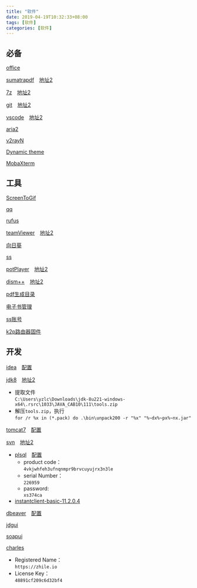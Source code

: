 ```yaml
---
title: "软件"
date: 2019-04-19T10:32:33+08:00
tags: [软件]
categories: [软件]
---
```


## 必备
[office](https://otp.landian.vip/redirect/download.html)

[sumatrapdf](https://sumatrapdfreader.org/downloadafter.html)&emsp;[地址2](https://sm.myapp.com/original/Office/SumatraPDF-3.1.2-64-install.exe)

[7z](https://7-zip.org/a/7z1900-x64.exe)&emsp;[地址2](https://dl.softmgr.qq.com/original/Compression/7z1900-x64.exe)

[git](https://git-scm.com/downloads)&emsp;[地址2](https://dl.softmgr.qq.com/original/Development/Git-2.25.1-64-bit.exe)

[vscode](https://code.visualstudio.com/docs/?dv=win64user)&emsp;[地址2](https://dl.softmgr.qq.com/original/Development/VSCodeUserSetup-x64-1.40.2.exe)

[aria2](/files/soft/aria2.zip)

[v2rayN](https://github.com/2dust/v2rayN/releases)

[Dynamic theme](https://microsoft.com/store/productId/9NBLGGH1ZBKW)

[MobaXterm](https://mobaxterm.mobatek.net/download-home-edition.html)

## 工具
[ScreenToGif](https://microsoft.com/store/productId/9N3SQK8PDS8G)

[qq](https://microsoft.com/store/productId/9NHLGF0ZWC5S)

[rufus](https://github.com/pbatard/rufus/releases)

[teamViewer](https://download.teamviewer.com/download/TeamViewerPortable.zip)&emsp;[地址2](https://dl.softmgr.qq.com/original/net_app/TeamViewer_Setup_15.3.2682.0.exe)

[向日葵](https://sunlogin.oray.com/personal/download/)

[ss](https://github.com/shadowsocks/shadowsocks-windows/releases)

[potPlayer](https://videohelp.com/software/PotPlayer/old-versions#download)&emsp;[地址2](https://dl.softmgr.qq.com/original/Video/PotPlayerSetup64_1.7.16291_1.exe)

[dism++](https://chuyu.me/zh-Hans/index.html)&emsp;[地址2](https://dl.softmgr.qq.com/original/System/Dism10.1.1000.100.zip)

[pdf生成目录](https://github.com/ifnoelse/pdf-bookmark)

[电子书管理](https://calibre-ebook.com/download_windows)

[ss账号](https://github.com/selierlin/Share-SSR-V2ray)

[k2p路由器固件](https://github.com/hanwckf/rt-n56u)

## 开发
[idea](https://jetbrains.com/idea/download/download-thanks.html?platform=windowsZip&code=IIC)&emsp;[配置](/post/config/win/idea)

[jdk8](https://oracle.com/technetwork/java/javase/downloads/jdk8-downloads-2133151.html)&emsp;[地址2](https://dl.softmgr.qq.com/original/Development/jdk-8u191-windows-x64-8.0.1910.12.exe)
- 提取文件  
`C:\Users\yzlc\Downloads\jdk-8u221-windows-x64\.rsrc\1033\JAVA_CAB10\111\tools.zip`
- 解压`tools.zip`，执行  
`for /r %x in (*.pack) do .\bin\unpack200 -r "%x" "%~dx%~px%~nx.jar"`

[tomcat7](https://tomcat.apache.org/download-70.cgi)&emsp;[配置](/post/config/win/tomcat)

[svn](https://osdn.net/projects/tortoisesvn/storage/1.13.1/Application/TortoiseSVN-1.13.1.28686-x64-svn-1.13.0.msi/)&emsp;[地址2](https://dl.softmgr.qq.com/original/Development/TortoiseSVN-1.13.1.28686-x64-svn-1.13.0.msi)

- [plsql](http://www.allroundautomations.com/files/plsqldev1306x64.msi)&emsp;[配置](https://yzlc.xyz/post/config/plsql/)
  - product code：  
    `4vkjwhfeh3ufnqnmpr9brvcuyujrx3n3le`
  - serial Number：  
    `226959`
  - password:  
    `xs374ca`
- [instantclient-basic-11.2.0.4](https://www.oracle.com/database/technologies/instant-client/winx64-64-downloads.html)

[dbeaver](https://microsoft.com/store/apps/9PNKDR50694P)&emsp;[配置](/post/config/win/dbeaver)

[jdgui](/files/soft/jdgui.zip)

[soapui](http://smartbearsoftware.com/distrib/soapui/3.0.1/soapui-3.0.1-windows-bin.zip)

[charles](https://charlesproxy.com/latest-release/download.do#)
- Registered Name：  
  `https://zhile.io`
- License Key：  
  `48891cf209c6d32bf4`